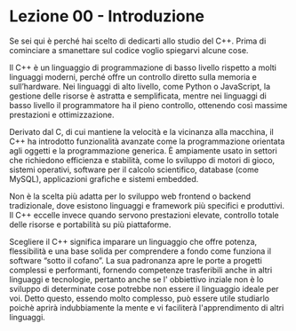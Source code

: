 # Lezione 00 - Introduzione

Se sei qui è perché hai scelto di dedicarti allo studio del C++.
Prima di cominciare a smanettare sul codice voglio spiegarvi alcune cose.

Il C++ è un linguaggio di programmazione di basso livello rispetto a molti linguaggi moderni, perché offre un controllo diretto sulla memoria e sull’hardware. Nei linguaggi di alto livello, come Python o JavaScript, la gestione delle risorse è astratta e semplificata, mentre nei linguaggi di basso livello il programmatore ha il pieno controllo, ottenendo così massime prestazioni e ottimizzazione.

Derivato dal C, di cui mantiene la velocità e la vicinanza alla macchina, il C++ ha introdotto funzionalità avanzate come la programmazione orientata agli oggetti e la programmazione generica. È ampiamente usato in settori che richiedono efficienza e stabilità, come lo sviluppo di motori di gioco, sistemi operativi, software per il calcolo scientifico, database (come MySQL), applicazioni grafiche e sistemi embedded.

Non è la scelta più adatta per lo sviluppo web frontend o backend tradizionale, dove esistono linguaggi e framework più specifici e produttivi. Il C++ eccelle invece quando servono prestazioni elevate, controllo totale delle risorse e portabilità su più piattaforme.

Scegliere il C++ significa imparare un linguaggio che offre potenza, flessibilità e una base solida per comprendere a fondo come funziona il software “sotto il cofano”. La sua padronanza apre le porte a progetti complessi e performanti, fornendo competenze trasferibili anche in altri linguaggi e tecnologie, pertanto anche se l' obbiettivo inziale non è lo sviluppo di determinate cose potrebbe non essere il linguaggio ideale per voi. Detto questo, essendo molto complesso, può essere utile studiarlo poichè aprirà indubbiamente la mente e vi faciliterà l'apprendimento di altri linguaggi.



